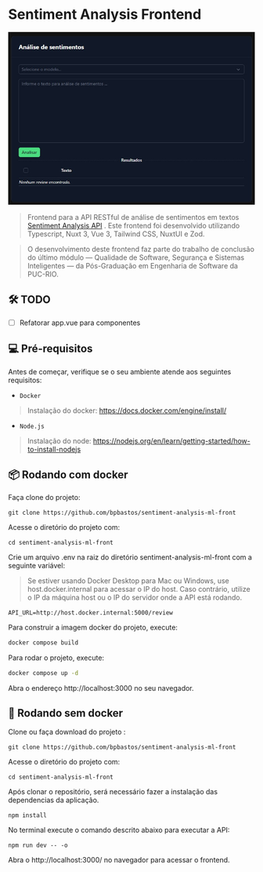 # Sentiment Analysis Frontend 

<img src="screenshot/principal.jpg" alt="Tela principal">

> Frontend para a API RESTful de análise de sentimentos em textos [Sentiment Analysis API](https://github.com/bpbastos/sentiment-analysis-ml-api) . Este frontend foi desenvolvido utilizando Typescript, Nuxt 3, Vue 3, Tailwind CSS, NuxtUI e Zod.

> O desenvolvimento deste frontend faz parte do trabalho de conclusão do último módulo — Qualidade de Software, Segurança e Sistemas Inteligentes — da Pós-Graduação em Engenharia de Software da PUC-RIO. 

## 🛠️ TODO

- [ ] Refatorar app.vue para componentes

## 💻 Pré-requisitos

Antes de começar, verifique se o seu ambiente atende aos seguintes requisitos:

* `Docker`

> Instalação do docker: https://docs.docker.com/engine/install/

* `Node.js`

> Instalação do node: https://nodejs.org/en/learn/getting-started/how-to-install-nodejs

## 📦 Rodando com docker

Faça clone do projeto:
```
git clone https://github.com/bpbastos/sentiment-analysis-ml-front
```

Acesse o diretório do projeto com:
```
cd sentiment-analysis-ml-front
```

Crie um arquivo .env na raiz do diretório sentiment-analysis-ml-front com a seguinte variável:

> Se estiver usando Docker Desktop para Mac ou Windows, use host.docker.internal para acessar o IP do host. Caso contrário, utilize o IP da máquina host ou o IP do servidor onde a API está rodando.

```env
API_URL=http://host.docker.internal:5000/review
```

Para construir a imagem docker do projeto, execute:
```sh
docker compose build
```

Para rodar o projeto, execute:
```sh
docker compose up -d 
```

Abra o endereço http://localhost:3000 no seu navegador.

## 🚀 Rodando sem docker 

Clone ou faça download do projeto :
```
git clone https://github.com/bpbastos/sentiment-analysis-ml-front
```

Acesse o diretório do projeto com:
```
cd sentiment-analysis-ml-front
```

Após clonar o repositório, será necessário fazer a instalação das dependencias da aplicação.

```
npm install
```

No terminal execute o comando descrito abaixo para executar a API:

```
npm run dev -- -o
```
Abra o http://localhost:3000/ no navegador para acessar o frontend.